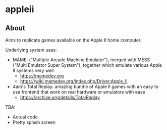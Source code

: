 # appleii

## About

Aims to replicate games available on the Apple II home computer.

Underlying system uses:

* MAME: ("Multiple Arcade Machine Emulator"), merged with MESS ("Multi Emulator Super System"), together which emulate various Apple II systems very well
  * https://mamedev.org
  * https://wiki.mamedev.org/index.php/Driver:Apple_II
* 4am's Total Replay: amazing bundle of Apple II games with an easy to use frontend that work on real hardware or emulators with ease
  * https://archive.org/details/TotalReplay

TBA:
* Actual code
* Pretty splash screen
